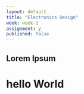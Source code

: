 ```yaml
---
layout: default
title: "Electronics Design"
week: week-1
assignment: y
published: false
---
```


## Lorem Ipsum
# hello World